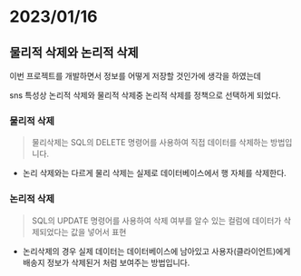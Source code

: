 # 2023/01/16

## 물리적 삭제와 논리적 삭제

이번 프로젝트를 개발하면서 정보를 어떻게 저장할 것인가에 생각을 하였는데

sns 특성상 논리적 삭제와 물리적 삭제중 논리적 삭제를 정책으로 선택하게 되었다.


### 물리적 삭제
> 물리삭제는 SQL의 DELETE 명령어를 사용하여 직접 데이터를 삭제하는 방법입니다.
- 논리 삭제와는 다르게 물리 삭제는 실제로 데이터베이스에서 행 자체를 삭제한다.

### 논리적 삭제
> SQL의 UPDATE 명령어를 사용하여 삭제 여부를 알수 있는 컬럼에 데이터가 삭제되었다는 값을 넣어서 표현
- 논리삭제의 경우 실제 데이터는 데이터베이스에 남아있고 사용자(클라이언트)에게 배송지 정보가 삭제된거 처럼 보여주는 방법입니다.
